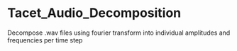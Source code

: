 # Tacet_Audio_Decomposition
Decompose .wav files using fourier transform into individual amplitudes and frequencies per time step
